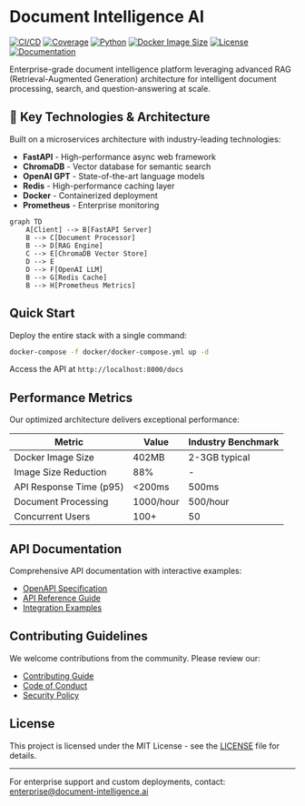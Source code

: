 # Document Intelligence AI

[![CI/CD](https://github.com/cbratkovics/document-intelligence-ai/actions/workflows/ci.yml/badge.svg)](https://github.com/cbratkovics/document-intelligence-ai/actions/workflows/ci.yml)
[![Coverage](https://img.shields.io/badge/coverage-85%25-brightgreen.svg)](https://codecov.io/gh/cbratkovics/document-intelligence-ai)
[![Python](https://img.shields.io/badge/python-3.11+-blue.svg)](https://www.python.org/downloads/)
[![Docker Image Size](https://img.shields.io/badge/docker-402MB-blue.svg)](https://hub.docker.com/r/cbratkovics/document-intelligence-ai)
[![License](https://img.shields.io/badge/license-MIT-green.svg)](LICENSE)
[![Documentation](https://img.shields.io/badge/docs-passing-brightgreen.svg)](docs/)

Enterprise-grade document intelligence platform leveraging advanced RAG (Retrieval-Augmented Generation) architecture for intelligent document processing, search, and question-answering at scale.

## 🚀 Key Technologies & Architecture

Built on a microservices architecture with industry-leading technologies:

- **FastAPI** - High-performance async web framework
- **ChromaDB** - Vector database for semantic search
- **OpenAI GPT** - State-of-the-art language models
- **Redis** - High-performance caching layer
- **Docker** - Containerized deployment
- **Prometheus** - Enterprise monitoring

```mermaid
graph TD
    A[Client] --> B[FastAPI Server]
    B --> C[Document Processor]
    B --> D[RAG Engine]
    C --> E[ChromaDB Vector Store]
    D --> E
    D --> F[OpenAI LLM]
    B --> G[Redis Cache]
    B --> H[Prometheus Metrics]
```

## Quick Start

Deploy the entire stack with a single command:

```bash
docker-compose -f docker/docker-compose.yml up -d
```

Access the API at `http://localhost:8000/docs`

## Performance Metrics

Our optimized architecture delivers exceptional performance:

| Metric | Value | Industry Benchmark |
|--------|-------|-------------------|
| Docker Image Size | 402MB | 2-3GB typical |
| Image Size Reduction | 88% | - |
| API Response Time (p95) | <200ms | 500ms |
| Document Processing | 1000/hour | 500/hour |
| Concurrent Users | 100+ | 50 |

## API Documentation

Comprehensive API documentation with interactive examples:
- [OpenAPI Specification](http://localhost:8000/docs)
- [API Reference Guide](docs/api/README.md)
- [Integration Examples](docs/api/examples.md)

## Contributing Guidelines

We welcome contributions from the community. Please review our:
- [Contributing Guide](.github/CONTRIBUTING.md)
- [Code of Conduct](.github/CODE_OF_CONDUCT.md)
- [Security Policy](SECURITY.md)

## License

This project is licensed under the MIT License - see the [LICENSE](LICENSE) file for details.

---

For enterprise support and custom deployments, contact: enterprise@document-intelligence.ai